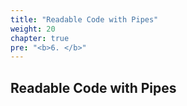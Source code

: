 ```yaml
---
title: "Readable Code with Pipes"
weight: 20
chapter: true
pre: "<b>6. </b>"
---
```


## Readable Code with Pipes


